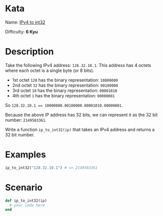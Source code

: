 # Kata
Name: [IPv4 to int32](https://www.codewars.com/kata/ipv4-to-int32)

Difficulty: **6 Kyu**

# Description
Take the following IPv4 address: `128.32.10.1`. This address has 4 octets where each octet is a single byte (or 8 bits).

* 1st octet `128` has the binary representation: `10000000`
* 2nd octet `32` has the binary representation: `00100000`
* 3rd octet `10` has the binary representation: `00001010`
* 4th octet `1` has the binary representation: `00000001`

So `128.32.10.1 == 10000000.00100000.00001010.00000001`.

Because the above IP address has 32 bits, we can represent it as the 32 bit number: `2149583361`.

Write a function `ip_to_int32(ip)` that takes an IPv4 address and returns a 32 bit number.

# Examples
```ruby
ip_to_int32("128.32.10.1") # => 2149583361
```

# Scenario
```ruby
def ip_to_int32(ip)
  # your code here
end
```
